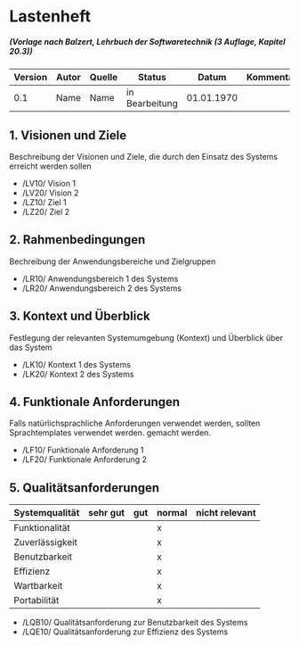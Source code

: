 # Lastenheft 
#####  (Vorlage nach Balzert, Lehrbuch der Softwaretechnik (3 Auflage, Kapitel 20.3))

| Version | Autor | Quelle | Status | Datum | Kommentar |
| ------- | ----- | ------ | ------ | ----- | --------- |
|  0.1    |  Name   | Name | in Bearbeitung | 01.01.1970 | |


## 1. Visionen und Ziele

Beschreibung der Visionen und Ziele, die durch den Einsatz des Systems erreicht werden sollen

* /LV10/ Vision 1
* /LV20/ Vision 2
* /LZ10/ Ziel 1
* /LZ20/ Ziel 2

## 2. Rahmenbedingungen

Bechreibung der Anwendungsbereiche und Zielgruppen

* /LR10/ Anwendungsbereich 1 des Systems 
* /LR20/ Anwendungsbereich 2 des Systems 

## 3. Kontext und &Uuml;berblick
 
Festlegung der relevanten Systemumgebung (Kontext) und &Uuml;berblick &uuml;ber das System

* /LK10/ Kontext 1 des Systems 
* /LK20/ Kontext 2 des Systems

## 4. Funktionale Anforderungen 

Falls nat&uuml;rlichsprachliche Anforderungen verwendet werden, sollten Sprachtemplates verwendet werden. gemacht werden. 


* /LF10/ Funktionale Anforderung 1
* /LF20/ Funktionale Anforderung 2


## 5. Qualit&auml;tsanforderungen

| Systemqualit&auml;t  | sehr gut | gut | normal | nicht relevant |
| -------------------  | -------- | --- | ------ | -------------- | 
| Funktionalit&auml;t  |          |     |   x    |                 |
| Zuverl&auml;ssigkeit |          |     |   x    |                 |
| Benutzbarkeit        |          |     |   x    |                |
| Effizienz            |          |     |   x    |                 |
| Wartbarkeit          |          |     |   x    |                 |
| Portabilit&auml;t    |          |     |   x    |                 |

* /LQB10/ Qualit&auml;tsanforderung zur Benutzbarkeit des Systems
* /LQE10/ Qualit&auml;tsanforderung zur Effizienz des Systems